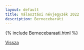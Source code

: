 ```yaml
---
layout: default
title: Választási névjegyzék 2022
description: Bernecebaráti
---
```


{% include Bernecebaraati.html %}

[Vissza](./)
